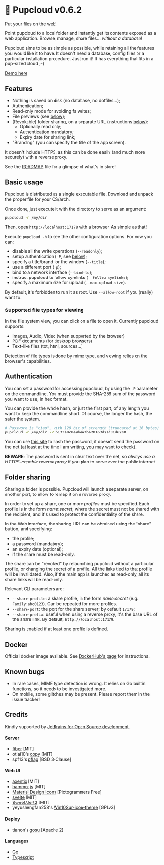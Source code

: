 # 🐶 Pupcloud v0.6.2

Put your files on the web!

Point pupcloud to a local folder and instantly get its contents exposed as a web application. Browse, manage, share
files... _without a database_!

Pupcloud aims to be as simple as possible, while retaining all the features you would like it to have. It doesn't need a
database, config files or a particular installation procedure. Just run it! It has everything that fits in a pup-sized
cloud ;-)

[Demo here](https://pupcloud.vercel.app/)

## Features

- Nothing is saved on disk (no database, no dotfiles...);
- Authentication;
- Read-only mode for avoiding fs writes;
- File previews (see [below](#auth));
- (Revokable) folder sharing, on a separate URL (instructions [below](#sharing)):
    - Optionally read only;
    - Authentication mandatory;
    - Expiry date for sharing link;
- "Branding" (you can specify the title of the app screen).

It doesn't include HTTPS, as this can be done easily (and much more securely) with a reverse proxy.

See the [ROADMAP](ROADMAP.md) file for a glimpse of what's in store!

## Basic usage

Pupcloud is distributed as a single executable file. Download and unpack the proper file for your OS/arch.

Once done, just execute it with the directory to serve as an argument:

```bash
pupcloud -r /my/dir
```

Then, open `http://localhost:17178` with a browser. As simple as that!

Execute `pupcloud -h` to see the other configuration options. For now you can:

- disable all the write operations (`--readonly`);
- setup authentication (`-P`, see [below](#auth));
- specify a title/brand for the window (`--title`);
- use a different port (`-p`);
- bind to a network interface (`--bind-to`);
- instruct pupcloud to follow symlinks (`--follow-symlinks`);
- specify a maximum size for upload (`--max-upload-size`).

By default, it's forbidden to run it as root. Use `--allow-root` if you (really) want to.

### Supported file types for viewing

In the file system view, you can click on a file to open it. Currently pupcloud supports:

- Images, Audio, Video (when supported by the browser)
- PDF documents (for desktop browsers)
- Text-like files (txt, html, sources...)

Detection of file types is done by mime type, and viewing relies on the browser's capabilities.

## <a name="auth"></a>Authentication

You can set a password for accessing pupcloud, by using the `-P` parameter on the commandline. You must provide the
SHA-256 sum of the password you want to use, in hex format.

You can provide the whole hash, or just the first part, of any length you want to keep the commandline short. Of course,
the longer the hash, the safer the system.

```bash
# Password is "ciao", with 128 bit of strength (truncated at 16 bytes)
pupcloud -r /my/dir -P b133a0c0e9bee3be20163d2ad31d6248
```

You can use [this site](https://emn178.github.io/online-tools/sha256.html) to hash the password, it doesn't send the
password on the net (at least at the time I am writing, you may want to check).

**BEWARE**: The password is sent in clear text over the net, so *always use a HTTPS-capable reverse proxy* if you plan
to serve over the public internet.

## <a name="sharing"></a>Folder sharing

Sharing a folder is possible. Pupcloud will launch a separate server, on another port, to allow to remap it on a reverse
proxy.

In order to set up a share, one or more *profiles* must be specified. Each profile is in the form *name*:*secret*, where
the secret must not be shared with the recipient, and it's used to protect the confidentiality of the share.

In the Web interface, the sharing URL can be obtained using the "share" button, and specifying:

- the profile;
- a password (mandatory);
- an expiry date (optional);
- if the share must be read-only.

The share can be "revoked" by relaunching pupcloud without a particular profile, or changing the secret of a profile.
All the links tied to that profile will be invalidated. Also, if the main app is launched as read-only, all its share
links will be read-only.

Relevant CLI parameters are:

- `--share-profile`: a share profile, in the form *name*:*secret* (e.g. `Family:abc0123`). Can be repeated for more
  profiles.
- `--share-port`: the port for the share server; by default `17179`;
- `--share-prefix`: useful when using a reverse proxy, it's the base URL of the share link. By
  default, `http://localhost:17179`.

Sharing is enabled if at least one profile is defined.

## Docker

Official docker image available. See [DockerHub's page](https://hub.docker.com/r/germanorizzo/pupcloud) for
instructions.

## Known bugs

- In rare cases, MIME type detection is wrong. It relies on Go builtin functions, so it needs to be investigated more.
- On mobile, some glitches may be present. Please report them in the issue tracker!

## Credits

Kindly supported by [JetBrains for Open Source development](https://jb.gg/OpenSourceSupport).

#### Server

- [fiber](https://gofiber.io/) [MIT]
- otiai10's [copy](https://github.com/otiai10/copy) [MIT]
- spf13's [pflag](https://github.com/spf13/pflag) [BSD 3-Clause]

#### Web UI

- [axentix](https://useaxentix.com/) [MIT]
- [hammer.js](https://github.com/hammerjs/hammer.js) [MIT]
- [Material Design Icons](https://materialdesignicons.com/) [Pictogrammers Free]
- [svelte](https://svelte.dev/) [MIT]
- [SweetAlert2](https://github.com/sweetalert2/sweetalert2) [MIT]
- yeyushengfan258's
  [Win10Sur-icon-theme](https://github.com/yeyushengfan258/Win10Sur-icon-theme) [GPLv3]

#### Deploy

- tianon's [gosu](https://github.com/tianon/gosu/) [Apache 2]

#### Languages

- [Go](https://go.dev)
- [Typescript](https://www.typescriptlang.org)
